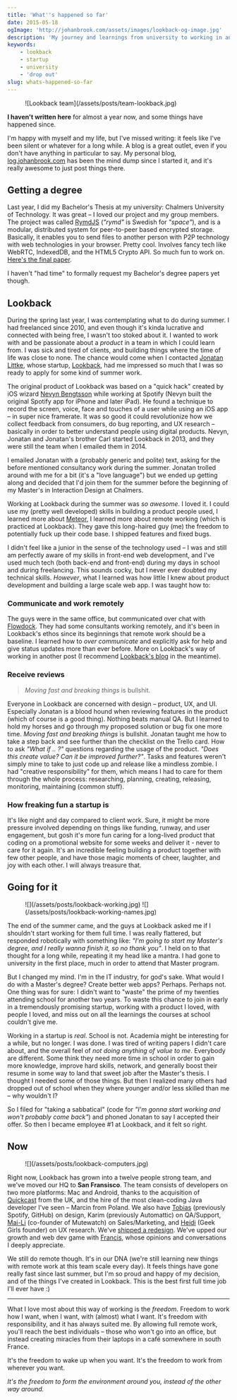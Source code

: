 ```yaml
---
title: 'What''s happened so far'
date: 2015-05-18
ogImage: 'http://johanbrook.com/assets/images/lookback-og-image.jpg'
description: 'My journey and learnings from university to working in an early startup.'
keywords:
    - lookback
    - startup
    - university
    - 'drop out'
slug: whats-happened-so-far
---
```


<figure class="image--full">
  ![Lookback team](/assets/posts/team-lookback.jpg)
</figure>

**I haven't written here** for almost a year now, and some things have happened since. 

I'm happy with myself and my life, but I've missed writing: it feels like I've been silent or whatever for a long while. A blog is a great outlet, even if you don't have anything in particular to say. My personal blog, [log.johanbrook.com](http://log.johanbrook.com/) has been the mind dump since I started it, and it's really awesome to just post things there.

## Getting a degree

Last year, I did my Bachelor's Thesis at my university: Chalmers University of Technology. It was great – I loved our project and my group members. The project was called [RymdJS](https://github.com/rymdjs) (*"rymd"* is Swedish for *"space"*), and is a modular, distributed system for peer-to-peer based encrypted storage. Basically, it enables you to send files to another person with P2P technology with web technologies in your browser. Pretty cool. Involves fancy tech like WebRTC, IndexedDB, and the HTML5 Crypto API. So much fun to work on. [Here's the final paper](https://github.com/rymdjs/report/blob/45521abab0b9c82dee02df701f0425104f78b41e/report.pdf). 

I haven't "had time" to formally request my Bachelor's degree papers yet though.

## Lookback

During the spring last year, I was contemplating what to do during summer. I had freelanced since 2010, and even though it's kinda lucrative and connected with being free, I wasn't too stoked about it. I wanted to work with and be passionate about a *product* in a team in which I could learn from. I was sick and tired of clients, and building things where the time of life was close to none. The chance would come when I contacted [Jonatan Littke](http://littke.com/), whose startup, [Lookback](http://lookback.io), had me impressed so much that I was so ready to apply for some kind of summer work.

The original product of Lookback was based on a "quick hack" created by iOS wizard [Nevyn Bengtsson](http://twitter.com/nevyn) while working at Spotify (Nevyn built the original Spotify app for iPhone and later iPad). He found a technique to record the screen, voice, face and touches of a user while using an iOS app – in super nice framerate. It was so good it could revolutionize how we collect feedback from consumers, do bug reporting, and UX research – basically in order to better understand people using digital products. Nevyn, Jonatan and Jonatan's brother Carl started Lookback in 2013, and they were still the team when I emailed them in 2014. 

I emailed Jonatan with a (probably generic and polite) text, asking for the before mentioned consultancy work during the summer. Jonatan trolled around with me for a bit (it's a "love language") but we ended up getting along and decided that I'd join them for the summer before the beginning of my Master's in Interaction Design at Chalmers.

Working at Lookback during the summer was *so awesome*. I loved it. I could use my (pretty well developed) skills in building a product people used, I learned more about [Meteor](http://meteor.com), I learned more about remote working (which is practiced at Lookback). They gave this long-haired guy (me) the freedom to potentially fuck up their code base. I shipped features and fixed bugs. 

I didn't feel like a junior in the sense of the technology used – I was and still am perfectly aware of my skills in front-end web development, and I've used much tech (both back-end and front-end) during my days in school and during freelancing. This sounds cocky, but I never ever doubted my technical skills. *However*, what I learned was how little I knew about product development and building a large scale web app. I was taught how to:

### Communicate and work remotely

The guys were in the same office, but communicated over chat with [Flowdock](https://www.flowdock.com/). They had some consultants working remotely, and it's been in Lookback's ethos since its beginnings that remote work should be a baseline. I learned how to *over communicate* and explicitly ask for help and give status updates more than ever before. More on Lookback's way of working in another post (I recommend [Lookback's blog](http://lookback.io) in the meantime). 

### Receive reviews

> *Moving fast and breaking things* is bullshit.

Everyone in Lookback are concerned with design – product, UX, and UI. Especially Jonatan is a blood hound when reviewing features in the product (which of course is a good thing). Nothing beats manual QA. But I learned to hold my horses and go through my proposed solution or bug fix one more time. *Moving fast and breaking things* is bullshit. Jonatan taught me how to take a step back and see further than the checklist on the Trello card. How to ask *"What if .. ?"* questions regarding the usage of the product. *"Does this create value? Can it be improved further?"*. Tasks and features weren't simply mine to take to just code up and release like a mindless zombie. I had "creative responsibility" for them, which means I had to care for them through the whole process: researching, planning, creating, releasing, monitoring, maintaining (common stuff). 

### How freaking fun a startup is

It's like night and day compared to client work. Sure, it might be more pressure involved depending on things like funding, runway, and user engagement, but gosh it's more fun caring for a long-lived product that coding on a promotional website for some weeks and deliver it - never to care for it again. It's an incredible feeling building a product together with few other people, and have those magic moments of cheer, laughter, and joy with each other. I will always treasure that.

## Going for it

<figure class="image--full image--hover">
  ![](/assets/posts/lookback-working.jpg)
  ![](/assets/posts/lookback-working-names.jpg)
</figure>

The end of the summer came, and the guys at Lookback asked me if I shouldn't start working for them full time. I was really flattered, but responded robotically with something like: *"I'm going to start my Master's degree, and I really wanna finish it, so no thank you"*. I held on to that thought for a long while, repeating it my head like a mantra. I had gone to university in the first place, much in order to attend that Master program.

But I changed my mind. I'm in the IT industry, for god's sake. What would I do with a Master's degree? Create better web apps? Perhaps. Perhaps not. One thing was for sure: I didn't want to "waste" the prime of my twenties attending school for another two years. To waste this chance to join in early in a tremendously promising startup, working with a product I loved, with people I loved, and miss out on all the learnings the courses at school couldn't give me.

Working in a startup is *real*. School is not. Academia might be interesting for a while, but no longer. I was done. I was tired of writing papers I didn't care about, and the overall feel of *not doing anything of value to me*. Everybody are different. Some think they need more time in school in order to gain more knowledge, improve hard skills, network, and generally boost their resume in some way to land that sweet job after the Master's thesis. I thought I needed some of those things. But then I realized many others had dropped out of school when they where younger and/or less skilled than me – why wouldn't I? 

So I filed for "taking a sabbatical" (code for *"I'm gonna start working and won't probably come back"*) and phoned Jonatan to say I accepted their offer. So then I became employee #1 at Lookback, and it felt so right.

## Now

<figure class="image--full">
  ![](/assets/posts/lookback-computers.jpg)
</figure>

Right now, Lookback has grown into a twelve people strong team, and we've moved our HQ to **San Fransisco**. The team consists of developers on two more platforms: Mac and Android, thanks to the acquisition of [Quickcast](http://quickcast.io/) from the UK, and the hire of the most clean-coding Java developer I've seen – Marcin from Poland. We also have [Tobias](http://tobiasahlin.com) (previously Spotify, GitHub) on design, Karim (previously Automattic) on QA/Support, [Mai-Li](http://twitter.com/mailihammargren) (co-founder of Mutewatch) on Sales/Marketing, and [Heidi](http://twitter.com/heidiharman) (Geek Girls founder) on UX research. We've [shipped a redesign](https://lookback.io/blog/introducing-lookback-1.0-with-android-and-mac-support). We've upped our growth and web dev game with [Francis](http://twitter.com/byrnify), whose opinions and conversations I deeply appreciate.

We still do remote though. It's in our DNA (we're still learning new things with remote work at this team scale every day). It feels things have gone really fast since last summer, but I'm so proud and happy of my decision, and of the things I've created in Lookback. This is the best first full time job I'll ever have :)

***

What I love most about this way of working is the *freedom*. Freedom to work how I want, when I want, with (almost) what I want. It's freedom with responsibility, and it has always suited me. By allowing full remote work, you'll reach the best individuals – those who won't go into an office, but instead creating miracles from their laptops in a café somewhere in south France. 

It's the freedom to wake up when you want. It's the freedom to work from wherever you want. 

*It's the freedom to form the environment around you, instead of the other way around.*
